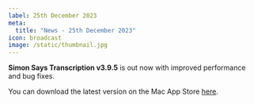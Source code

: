 ```yaml
---
label: 25th December 2023
meta:
  title: "News - 25th December 2023"
icon: broadcast
image: /static/thumbnail.jpg
---
```


**Simon Says Transcription v3.9.5** is out now with improved performance and bug fixes.

You can download the latest version on the Mac App Store [here](https://apps.apple.com/us/app/simon-says-transcription/id1441555493?mt=12).